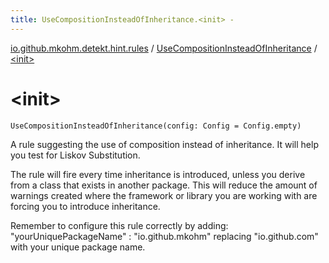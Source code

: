 ```yaml
---
title: UseCompositionInsteadOfInheritance.<init> - 
---
```


[io.github.mkohm.detekt.hint.rules](../index.html) / [UseCompositionInsteadOfInheritance](index.html) / [&lt;init&gt;](./-init-.html)

# &lt;init&gt;

`UseCompositionInsteadOfInheritance(config: Config = Config.empty)`

A rule suggesting the use of composition instead of inheritance. It will help you test for Liskov Substitution.

The rule will fire every time inheritance is introduced, unless you derive from a class that exists in another package.
This will reduce the amount of warnings created where the framework or library you are working with are forcing you to introduce inheritance.

Remember to configure this rule correctly by adding:
"yourUniquePackageName" : "io.github.mkohm"
replacing "io.github.com" with your unique package name.

